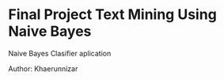 # Final Project Text Mining Using Naive Bayes
Naive Bayes Clasifier aplication

Author: Khaerunnizar
